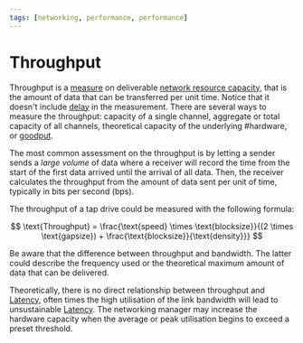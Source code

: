 ```yaml
---
tags: [networking, performance, performance]
---
```


# Throughput

Throughput is a [measure](202304111951.md) on deliverable [network resource capacity](202304191208.md),
that is the amount of data that can be transferred per unit time. Notice that it
doesn't include [delay](202304111955.md) in the measurement. There are several
ways to measure the throughput: capacity of a single channel, aggregate or total
capacity of all channels, theoretical capacity of the underlying #hardware, or
[goodput](202304191204.md).

The most common assessment on the throughput is by letting a sender sends a
*large volume* of data where a receiver will record the time from the start of
the first data arrived until the arrival of all data. Then, the receiver
calculates the throughput from the amount of data sent per unit of time,
typically in bits per second (bps).

The throughput of a tap drive could be measured with the following formula:

$$
\text{Throughput} = \frac{\text{speed} \times \text{blocksize}}{(2 \times
\text{gapsize}) + \frac{\text{blocksize}}{\text{density}}}
$$

Be aware that the difference between throughput and bandwidth. The latter could
describe the frequency used or the theoretical maximum amount of data that can
be delivered.

Theoretically, there is no direct relationship between throughput and
[Latency](202304111955.md), often times the high utilisation of the link
bandwidth will lead to unsustainable [Latency](202304111955.md). The networking
manager may increase the hardware capacity when the average or peak utilisation
begins to exceed a preset threshold.

